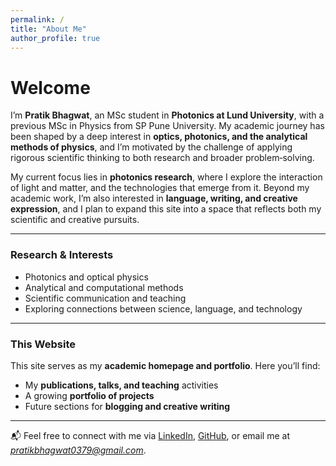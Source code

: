 ```yaml
---
permalink: /
title: "About Me"
author_profile: true
---
```


# Welcome

I’m **Pratik Bhagwat**, an MSc student in **Photonics at Lund University**, with a previous MSc in Physics from SP Pune University. My academic journey has been shaped by a deep interest in **optics, photonics, and the analytical methods of physics**, and I’m motivated by the challenge of applying rigorous scientific thinking to both research and broader problem‑solving.

My current focus lies in **photonics research**, where I explore the interaction of light and matter, and the technologies that emerge from it. Beyond my academic work, I’m also interested in **language, writing, and creative expression**, and I plan to expand this site into a space that reflects both my scientific and creative pursuits.

---

### Research & Interests
- Photonics and optical physics  
- Analytical and computational methods  
- Scientific communication and teaching  
- Exploring connections between science, language, and technology  

---

### This Website
This site serves as my **academic homepage and portfolio**. Here you’ll find:
- My **publications, talks, and teaching** activities  
- A growing **portfolio of projects**  
- Future sections for **blogging and creative writing**  

---

📬 Feel free to connect with me via [LinkedIn](https://www.linkedin.com/in/pratikbhagwat0379), [GitHub](https://github.com/pratik-bhagwat-photonics), or email me at *pratikbhagwat0379@gmail.com*.
